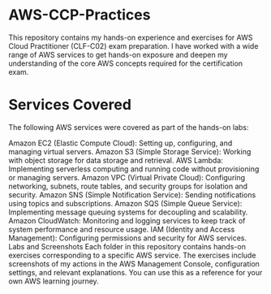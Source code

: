 # AWS-CCP-Practices

This repository contains my hands-on experience and exercises for AWS Cloud Practitioner (CLF-C02) exam preparation. I have worked with a wide range of AWS services to get hands-on exposure and deepen my understanding of the core AWS concepts required for the certification exam.

# Services Covered
The following AWS services were covered as part of the hands-on labs:

Amazon EC2 (Elastic Compute Cloud): Setting up, configuring, and managing virtual servers.
Amazon S3 (Simple Storage Service): Working with object storage for data storage and retrieval.
AWS Lambda: Implementing serverless computing and running code without provisioning or managing servers.
Amazon VPC (Virtual Private Cloud): Configuring networking, subnets, route tables, and security groups for isolation and security.
Amazon SNS (Simple Notification Service): Sending notifications using topics and subscriptions.
Amazon SQS (Simple Queue Service): Implementing message queuing systems for decoupling and scalability.
Amazon CloudWatch: Monitoring and logging services to keep track of system performance and resource usage.
IAM (Identity and Access Management): Configuring permissions and security for AWS services.
Labs and Screenshots
Each folder in this repository contains hands-on exercises corresponding to a specific AWS service. The exercises include screenshots of my actions in the AWS Management Console, configuration settings, and relevant explanations. You can use this as a reference for your own AWS learning journey.
